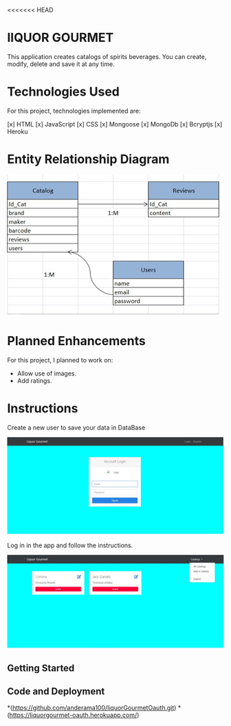 <<<<<<< HEAD
# lIQUOR GOURMET

This application creates catalogs of spirits beverages. You can create, modify, delete and save it at any time.
   
# Technologies Used
For this project, technologies implemented are:

[x] HTML
[x] JavaScript
[x] CSS 
[x] Mongoose
[x] MongoDb
[x] Bcryptjs
[x] Heroku

#  Entity Relationship Diagram
![Image](https://github.com/anderama100/liquorGourmetOauth/blob/master/Instr33.jpg)


# Planned Enhancements
For this project, I planned to work on:

* Allow use of images.
* Add ratings. 

# Instructions
Create a new user to save your data in DataBase

![Image](https://github.com/anderama100/liquorGourmetOauth/blob/master/Instr11.jpg)

Log in in the app and follow the instructions.
 
![Image](https://github.com/anderama100/liquorGourmetOauth/blob/master/Instr22.jpg)

## Getting Started




## Code and Deployment
*(https://github.com/anderama100/liquorGourmetOauth.git)
*(https://liquorgourmet-oauth.herokuapp.com/)

                            
